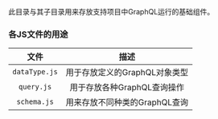 此目录与其子目录用来存放支持项目中GraphQL运行的基础组件。

### 各JS文件的用途

|      文件       |         描述         |
|:-------------:|:------------------:|
| `dataType.js` | 用于存放定义的GraphQL对象类型 |
|  `query.js`   | 用于存放各种GraphQL查询操作  |
|  `schema.js`  | 用来存放不同种类的GraphQL查询 |